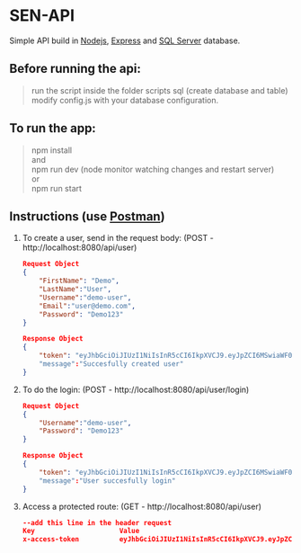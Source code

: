 # SEN-API 
Simple API build in [Nodejs](https://nodejs.org/), [Express](https://expressjs.com/) and [SQL Server](https://www.npmjs.com/package/mssql) database.

## Before running the api:
> run the script inside the folder scripts sql (create database and table)  
> modify config.js with your database configuration.

## To run the app:
> npm install  
> and  
> npm run dev (node monitor watching changes and restart server)  
> or  
> npm run start

## Instructions (use [Postman](https://www.getpostman.com/))
1. To create a user, send in the request body: (POST - http://localhost:8080/api/user)
	```json
    Request Object
	{
    	"FirstName": "Demo", 
		"LastName":"User",
		"Username":"demo-user",
		"Email":"user@demo.com",
		"Password": "Demo123"
    }
    
    Response Object
    {
    	"token": "eyJhbGciOiJIUzI1NiIsInR5cCI6IkpXVCJ9.eyJpZCI6MSwiaWF0IjoxNTU5NTYxNDc2LCJleHAiOjE1NTk2NDc4NzZ9.vgjkGT2Do1D1y7mrzXWMPT3ENOBlJOZVeekeksWTf-Q"
        "message":"Succesfully created user"
    }
	```
2. To do the login: (POST - http://localhost:8080/api/user/login)
	```json
    Request Object
    { 
		"Username":"demo-user",
		"Password": "Demo123"
	} 
    
    Response Object
    {
    	"token": "eyJhbGciOiJIUzI1NiIsInR5cCI6IkpXVCJ9.eyJpZCI6MSwiaWF0IjoxNTU5NTYxNDc2LCJleHAiOjE1NTk2NDc4NzZ9.vgjkGT2Do1D1y7mrzXWMPT3ENOBlJOZVeekeksWTf-Q"
        "message":"User succesfully login"
    }
    ```
3. Access a protected route: (GET - http://localhost:8080/api/user)
	```json
    --add this line in the header request
    Key						Value
    x-access-token			eyJhbGciOiJIUzI1NiIsInR5cCI6IkpXVCJ9.eyJpZCI6MSwiaWF0IjoxNTU5NTYxNDc2LCJleHAiOjE1NTk2NDc4NzZ9.vgjkGT2Do1D1y7mrzXWMPT3ENOBlJOZVeekeksWTf-Q
    
    ```